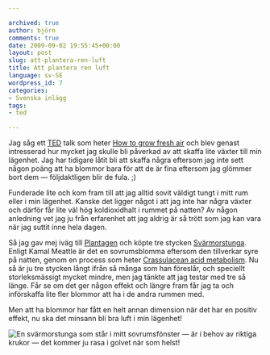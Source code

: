 ```yaml
---

archived: true
author: björn
comments: true
date: 2009-09-02 19:55:45+00:00
layout: post
slug: att-plantera-ren-luft
title: Att plantera ren luft
language: sv-SE
wordpress_id: 7
categories:
- Svenska inlägg
tags:
- ted

---
```




Jag såg ett [TED](http://www.ted.com/pages/view/id/5) talk som heter [How to grow fresh air](http://www.ted.com/talks/kamal_meattle_on_how_to_grow_your_own_fresh_air.html) och blev genast intresserad hur mycket jag skulle bli påverkad av att skaffa lite växter till min lägenhet. Jag har tidigare låtit bli att skaffa några eftersom jag inte sett någon poäng att ha blommor bara för att de är fina eftersom jag glömmer bort dem — följdaktligen blir de fula. ;)

Funderade lite och kom fram till att jag alltid sovit väldigt tungt i mitt rum eller i min lägenhet. Kanske det ligger något i att jag inte har några växter och därför får lite väl hög koldioxidhalt i rummet på natten? Av någon anledning vet jag ju från erfarenhet att jag aldrig är så trött som jag kan vara när jag suttit inne hela dagen.

Så jag gav mej iväg till [Plantagen](http://plantagen.se/) och köpte tre stycken [Svärmorstunga](http://plantagen.se/-/innevaxter/grona-vaxter/Sansevieria-trifasciata/). Enligt Kamal Meattle är det en sovrumsblomma eftersom den tillverkar syre på natten, genom en process som heter [Crassulacean acid metabolism](http://en.wikipedia.org/wiki/Crassulacean_acid_metabolism). Nu så är ju tre stycken långt ifrån så många som han föreslår, och speciellt storleksmässigt mycket mindre, men jag tänkte att jag testar med tre så länge. Får se om det ger någon effekt och längre fram får jag ta och införskaffa lite fler blommor att ha i de andra rummen med.

Men att ha blommor har fått en helt annan dimension när det har en positiv effekt, nu ska det minsann bli bra luft i min lägenhet!


![En svärmorstunga som står i mitt sovrumsfönster — är i behov av riktiga krukor — det kommer ju rasa i golvet när som helst!](http://sanitarium.se/files/uploads/2009/09/thumb_planta.png)
